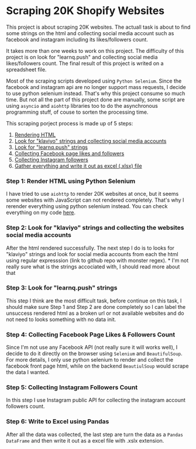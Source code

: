 # Scraping 20K Shopify Websites

This project is about scraping 20K websites. The actuall task is about to find some strings on the html and collecting social media account such as facebook and instagram including its likes/followers count.  

It takes more than one weeks to work on this project. The difficulty of this project is on look for "learnq.push" and collecting social media likes/followers count. The final result of this project is writed on a spreadsheet file.  

Most of the scraping scripts developed using `Python Selenium`. Since the facebook and instagram api are no longer support mass requests, I decide to use python selenium instead. That's why this project consume so much time. But not all the part of this project done are manually, some script are using `asyncio` and `aiohttp` libraries too to do the asynchronous programming stuff, of couse to sorten the processing time.  

This scraping porject process is made up of 5 steps:
1. [Rendering HTML](#step-1-render-html-using-python-selenium)
2. [Look for "klaviyo" strings and collecting social media accounts](#step-2-look-for-klaviyo-strings-and-collecting-the-websites-social-media-accounts)
3. [Look for "learnq.push" strings](#step-3-look-for-learnqpush-strings)
4. [Collecting Facebook page likes and followers](#step-4-collecting-facebook-page-likes--followers-count)
5. [Collecting Instagram followers]()
6. [Gather everything and write it out as excel (.xlsx) file]()

### Step 1: Render HTML using Python Selenium
I have tried to use `aiohttp` to render 20K websites at once, but it seems some websites with JavaScript can not rendered completely. That's why I rerender everything using python selenium instead. You can check everything on my code [here]().

### Step 2: Look for "klaviyo" strings and collecting the websites social media accounts
After the html rendered successfully. The next step I do is to looks for "klaviyo" strings and look for social media accounts from each the html using regular expresssion (link to github repo with monster regex). * I'm not really sure what is the strings accociated with, I should read more about that

### Step 3: Look for "learnq.push" strings
This step I think are the most difficult task, before continue on this task, I should make sure Step 1 and Step 2 are done completely so I can label the unsuccess rendered html as a broken url or not available websites and do not need to looks something with no data init.

### Step 4: Collecting Facebook Page Likes \& Followers Count
Since I'm not use any Facebook API (not really sure it will works well), I decide to do it directly on the browser using `Selenium` and `BeautifulSoup`. For more details, I only use python selenium to render and collect the facebook front page html, while on the backend `BeautiulSoup` would scrape the data I wanted.

### Step 5: Collecting Instagram Followers Count
In this step I use Instagram public API for collecting the instagram account followers count.

### Step 6: Write to Excel using Pandas
After all the data was collected, the last step are turn the data as a `Pandas` `DataFrame` and then write it out as a excel file with .xslx extension.